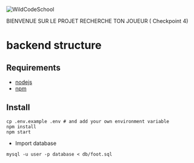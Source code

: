 ![WildCodeSchool](https://avatars.githubusercontent.com/u/8874047?s=100)

BIENVENUE SUR LE PROJET RECHERCHE TON JOUEUR ( Checkpoint 4)

# backend structure

## Requirements

- [nodejs](https://nodejs.org/en/)
- [npm](https://www.npmjs.com/)

## Install

```shell
cp .env.example .env # and add your own environment variable
npm install
npm start
```

- Import database
```shell
mysql -u user -p database < db/foot.sql
```



